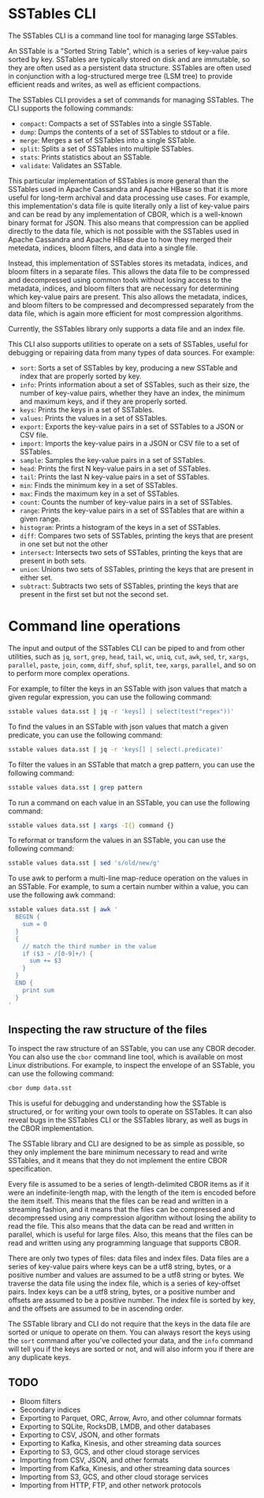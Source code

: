 # SSTables CLI

The SSTables CLI is a command line tool for managing large SSTables.

An SSTable is a "Sorted String Table", which is a series of key-value pairs
sorted by key. SSTables are typically stored on disk and are immutable, so
they are often used as a persistent data structure. SSTables
are often used in conjunction with a log-structured merge tree (LSM tree) to
provide efficient reads and writes, as well as efficient compactions.

The SSTables CLI provides a set of commands for managing SSTables. The CLI
supports the following commands:

- `compact`: Compacts a set of SSTables into a single SSTable.
- `dump`: Dumps the contents of a set of SSTables to stdout or a file.
- `merge`: Merges a set of SSTables into a single SSTable.
- `split`: Splits a set of SSTables into multiple SSTables.
- `stats`: Prints statistics about an SSTable.
- `validate`: Validates an SSTable.

This particular implementation of SSTables is more general than the SSTables
used in Apache Cassandra and Apache HBase so that it is more useful for long-term
archival and data processing use cases. For example, this implementation's data
file is quite literally only a list of key-value pairs and can be read by any
implementation of CBOR, which is a well-known binary format for JSON. This also
means that compression can be applied directly to the data file, which is not
possible with the SSTables used in Apache Cassandra and Apache HBase due to
how they merged their metedata, indices, bloom filters, and data into a single
file.

Instead, this implementation of SSTables stores its metadata, indices, and bloom
filters in a separate files. This allows the data file to be compressed and
decompressed using common tools without losing access to the metadata, indices,
and bloom filters that are necessary for determining which key-value pairs are
present. This also allows the metadata, indices, and bloom filters to
be compressed and decompressed separately from the data file, which is again
more efficient for most compression algorithms.

Currently, the SSTables library only supports a data file and an index file.

This CLI also supports utilities to operate on a sets of SSTables, useful
for debugging or repairing data from many types of data sources. For example:

- `sort`: Sorts a set of SSTables by key, producing a new SSTable and index that
  are properly sorted by key.
- `info`: Prints information about a set of SSTables, such as their size, the
  number of key-value pairs, whether they have an index, the minimum and maximum keys, and
  if they are properly sorted.
- `keys`: Prints the keys in a set of SSTables.
- `values`: Prints the values in a set of SSTables.
- `export`: Exports the key-value pairs in a set of SSTables to a JSON or CSV file.
- `import`: Imports the key-value pairs in a JSON or CSV file to a set of SSTables.
- `sample`: Samples the key-value pairs in a set of SSTables.
- `head`: Prints the first N key-value pairs in a set of SSTables.
- `tail`: Prints the last N key-value pairs in a set of SSTables.
- `min`: Finds the minimum key in a set of SSTables.
- `max`: Finds the maximum key in a set of SSTables.
- `count`: Counts the number of key-value pairs in a set of SSTables.
- `range`: Prints the key-value pairs in a set of SSTables that are within a
  given range.
- `histogram`: Prints a histogram of the keys in a set of SSTables.
- `diff`: Compares two sets of SSTables, printing the keys that are present in
  one set but not the other
- `intersect`: Intersects two sets of SSTables, printing the keys that are
  present in both sets.
- `union`: Unions two sets of SSTables, printing the keys that are present in
  either set.
- `subtract`: Subtracts two sets of SSTables, printing the keys that are
  present in the first set but not the second set.

# Command line operations

The input and output of the SSTables CLI can be piped to and from other
utilities, such as `jq`, `sort`, `grep`, `head`, `tail`, `wc`, `uniq`, `cut`,
`awk`, `sed`, `tr`, `xargs`, `parallel`, `paste`, `join`, `comm`, `diff`,
`shuf`, `split`, `tee`, `xargs`, `parallel`, and so on to perform more complex
operations.

For example, to filter the keys in an SSTable with json values that match a given
regular expression, you can use the following command:

```bash
sstable values data.sst | jq -r 'keys[] | select(test("regex"))'
```

To find the values in an SSTable with json values that match a given predicate, you can use the
following command:

```bash
sstable values data.sst | jq -r 'keys[] | select(.predicate)'
```

To filter the values in an SSTable that match a grep pattern, you can use the
following command:

```bash
sstable values data.sst | grep pattern
```

To run a command on each value in an SSTable, you can use the following
command:

```bash
sstable values data.sst | xargs -I{} command {}
```

To reformat or transform the values in an SSTable, you can use the following
command:

```bash
sstable values data.sst | sed 's/old/new/g'
```

To use awk to perform a multi-line map-reduce operation on the values in an
SSTable. For example, to sum a certain number within a value, you can use
the following awk command:

```bash
sstable values data.sst | awk '
  BEGIN {
    sum = 0
  }
  {
    // match the third number in the value
    if ($3 ~ /[0-9]+/) {
      sum += $3
    }
  }
  END {
    print sum
  }
'
```

## Inspecting the raw structure of the files

To inspect the raw structure of an SSTable, you can use any CBOR decoder. You
can also use the `cbor` command line tool, which is available on most Linux
distributions. For example, to inspect the envelope of an SSTable, you can use
the following command:

```bash
cbor dump data.sst
```

This is useful for debugging and understanding how the SSTable is structured, or
for writing your own tools to operate on SSTables. It can also reveal bugs in
the SSTables CLI or the SSTables library, as well as bugs in the CBOR
implementation.

The SSTable library and CLI are designed to be as simple as possible, so they
only implement the bare minimum necessary to read and write SSTables, and it
means that they do not implement the entire CBOR specification.

Every file is assumed to be a series of length-delimited CBOR items as if
it were an indefinite-length map, with the length of the item is encoded
before the item itself. This means that the files can be read and written in a streaming
fashion, and it means that the files can be compressed and decompressed using any compression
algorithm without losing the ability to read the file. This also means that the data
can be read and written in parallel, which is useful for large files. Also,
this means that the files can be read and written using any programming
language that supports CBOR.

There are only two types of files: data files and index files. Data files are a series of
key-value pairs where keys can be a utf8 string, bytes, or a positive number and values are
assumed to be a utf8 string or bytes. We traverse the data file using the index file, which
is a series of key-offset pairs. Index keys can be a utf8 string, bytes, or a positive number
and offsets are assumed to be a positive number. The index file is sorted by key, and the
offsets are assumed to be in ascending order.

The SSTable library and CLI do not require that the keys in the data file are
sorted or unique to operate on them. You can always resort the keys
using the `sort` command after you've collected your data, and the `info`
command will tell you if the keys are sorted or not, and will also inform you if
there are any duplicate keys.

## TODO

- Bloom filters
- Secondary indices
- Exporting to Parquet, ORC, Arrow, Avro, and other columnar formats
- Exporting to SQLite, RocksDB, LMDB, and other databases
- Exporting to CSV, JSON, and other formats
- Exporting to Kafka, Kinesis, and other streaming data sources
- Exporting to S3, GCS, and other cloud storage services
- Importing from CSV, JSON, and other formats
- Importing from Kafka, Kinesis, and other streaming data sources
- Importing from S3, GCS, and other cloud storage services
- Importing from HTTP, FTP, and other network protocols
